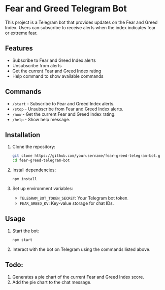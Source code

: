 # Fear and Greed Telegram Bot

This project is a Telegram bot that provides updates on the Fear and Greed Index. Users can subscribe to receive alerts when the index indicates fear or extreme fear.

## Features

- Subscribe to Fear and Greed Index alerts
- Unsubscribe from alerts
- Get the current Fear and Greed Index rating
- Help command to show available commands

## Commands

- `/start` - Subscribe to Fear and Greed Index alerts.
- `/stop` - Unsubscribe from Fear and Greed Index alerts.
- `/now` - Get the current Fear and Greed Index rating.
- `/help` - Show help message.

## Installation

1. Clone the repository:
    ```sh
    git clone https://github.com/yourusername/fear-greed-telegram-bot.git
    cd fear-greed-telegram-bot
    ```

2. Install dependencies:
    ```sh
    npm install
    ```

3. Set up environment variables:
	- `TELEGRAM_BOT_TOKEN_SECRET`: Your Telegram bot token.
	- `FEAR_GREED_KV`: Key-value storage for chat IDs.

## Usage

1. Start the bot:
    ```sh
    npm start
    ```

2. Interact with the bot on Telegram using the commands listed above.

## Todo:

1. Generates a pie chart of the current Fear and Greed Index score.
2. Add the pie chart to the chat message.

